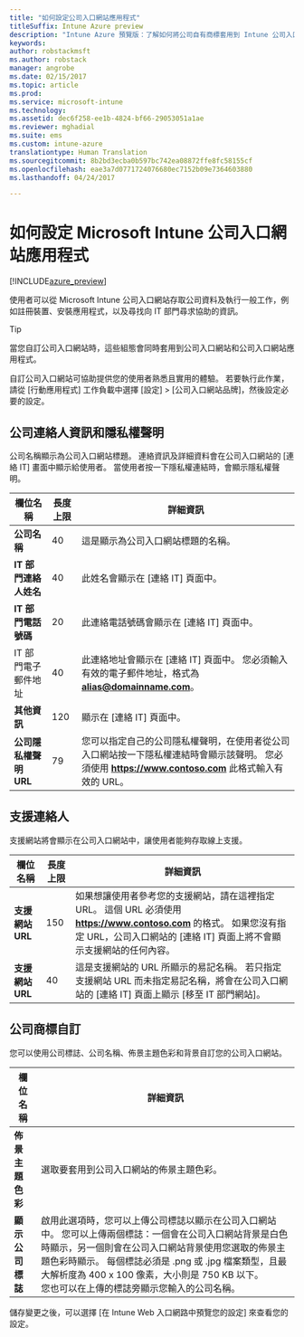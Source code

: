 ```yaml
---
title: "如何設定公司入口網站應用程式"
titleSuffix: Intune Azure preview
description: "Intune Azure 預覽版：了解如何將公司自有商標套用到 Intune 公司入口網站應用程式。 "
keywords: 
author: robstackmsft
ms.author: robstack
manager: angrobe
ms.date: 02/15/2017
ms.topic: article
ms.prod: 
ms.service: microsoft-intune
ms.technology: 
ms.assetid: dec6f258-ee1b-4824-bf66-29053051a1ae
ms.reviewer: mghadial
ms.suite: ems
ms.custom: intune-azure
translationtype: Human Translation
ms.sourcegitcommit: 8b2bd3ecba0b597bc742ea08872ffe8fc58155cf
ms.openlocfilehash: eae3a7d0771724076680ec7152b09e7364603880
ms.lasthandoff: 04/24/2017

---
```


# <a name="how-to-configure-the-microsoft-intune-company-portal-app"></a>如何設定 Microsoft Intune 公司入口網站應用程式

[!INCLUDE[azure_preview](../includes/azure_preview.md)]

使用者可以從 Microsoft Intune 公司入口網站存取公司資料及執行一般工作，例如註冊裝置、安裝應用程式，以及尋找向 IT 部門尋求協助的資訊。

> [!Tip]
> 當您自訂公司入口網站時，這些組態會同時套用到公司入口網站和公司入口網站應用程式。

自訂公司入口網站可協助提供您的使用者熟悉且實用的體驗。 若要執行此作業，請從 [行動應用程式] 工作負載中選擇 [設定] > [公司入口網站品牌]，然後設定必要的設定。

## <a name="company-contact-information-and-privacy-statement"></a>公司連絡人資訊和隱私權聲明
公司名稱顯示為公司入口網站標題。 連絡資訊及詳細資料會在公司入口網站的 [連絡 IT] 畫面中顯示給使用者。 當使用者按一下隱私權連結時，會顯示隱私權聲明。


|欄位名稱|長度上限|詳細資訊|
|-|-|-|
|**公司名稱**|40|這是顯示為公司入口網站標題的名稱。|
|**IT 部門連絡人姓名**|40|此姓名會顯示在 [連絡 IT] 頁面中。|
|**IT 部門電話號碼**|20|此連絡電話號碼會顯示在 [連絡 IT] 頁面中。|
|IT 部門電子郵件地址|40|此連絡地址會顯示在 [連絡 IT] 頁面中。 您必須輸入有效的電子郵件地址，格式為 **alias@domainname.com**。|
|**其他資訊**|120|顯示在 [連絡 IT] 頁面中。|
|**公司隱私權聲明 URL**|79|您可以指定自己的公司隱私權聲明，在使用者從公司入口網站按一下隱私權連結時會顯示該聲明。 您必須使用 **https://www.contoso.com** 此格式輸入有效的 URL。|

## <a name="support-contacts"></a>支援連絡人
支援網站將會顯示在公司入口網站中，讓使用者能夠存取線上支援。



|欄位名稱|長度上限|詳細資訊|
|-|-|-|
|**支援網站 URL**|150|如果想讓使用者參考您的支援網站，請在這裡指定 URL。 這個 URL 必須使用 **https://www.contoso.com** 的格式。 如果您沒有指定 URL，公司入口網站的 [連絡 IT] 頁面上將不會顯示支援網站的任何內容。|
|**支援網站 URL**|40|這是支援網站的 URL 所顯示的易記名稱。 若只指定支援網站 URL 而未指定易記名稱，將會在公司入口網站的 [連絡 IT] 頁面上顯示 [移至 IT 部門網站]。

## <a name="company-branding-customization"></a>公司商標自訂
您可以使用公司標誌、公司名稱、佈景主題色彩和背景自訂您的公司入口網站。



|欄位名稱|詳細資訊|
|-|-|
|**佈景主題色彩**|選取要套用到公司入口網站的佈景主題色彩。|
|**顯示公司標誌**|啟用此選項時，您可以上傳公司標誌以顯示在公司入口網站中。 您可以上傳兩個標誌：一個會在公司入口網站背景是白色時顯示，另一個則會在公司入口網站背景使用您選取的佈景主題色彩時顯示。 每個標誌必須是 .png 或 .jpg 檔案類型，且最大解析度為 400 x 100 像素，大小則是 750 KB 以下。<br>您也可以在上傳的標誌旁顯示您輸入的公司名稱。|

儲存變更之後，可以選擇 [在 Intune Web 入口網路中預覽您的設定] 來查看您的設定。

